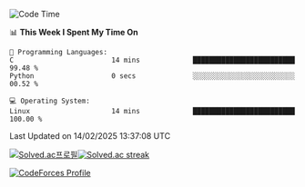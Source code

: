 
<!--START_SECTION:waka-->
![Code Time](http://img.shields.io/badge/Code%20Time-3%2C739%20hrs%2021%20mins-blue)

📊 **This Week I Spent My Time On** 

```text
💬 Programming Languages: 
C                        14 mins             █████████████████████████   99.48 % 
Python                   0 secs              ░░░░░░░░░░░░░░░░░░░░░░░░░   00.52 % 

💻 Operating System: 
Linux                    14 mins             █████████████████████████   100.00 % 
```


 Last Updated on 14/02/2025 13:37:08 UTC
<!--END_SECTION:waka-->


[![Solved.ac프로필](http://mazassumnida.wtf/api/generate_badge?boj=hckim96)](https://solved.ac/hckim96)[![Solved.ac streak](http://mazandi.herokuapp.com/api?handle=hckim96&theme=dark)](https://solved.ac/hckim96)


[![CodeForces Profile](https://cf.leed.at?id=hckim96)](https://codeforces.com/profile/hckim96)


